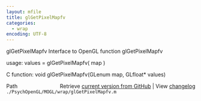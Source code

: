 ```yaml
---
layout: mfile
title: glGetPixelMapfv
categories:
  - wrap
encoding: UTF-8
---
```


glGetPixelMapfv  Interface to OpenGL function glGetPixelMapfv  

usage:  values = glGetPixelMapfv( map )  

C function:  void glGetPixelMapfv(GLenum map, GLfloat\* values)  


<div class="code_header" style="text-align:right;">
  <span style="float:left;">Path&nbsp;&nbsp;</span> <span class="counter">Retrieve <a href=
  "https://raw.github.com/Psychtoolbox-3/Psychtoolbox-3/beta/./PsychOpenGL/MOGL/wrap/glGetPixelMapfv.m">current version from GitHub</a> | View <a href=
  "https://github.com/Psychtoolbox-3/Psychtoolbox-3/commits/beta/./PsychOpenGL/MOGL/wrap/glGetPixelMapfv.m">changelog</a></span>
</div>
<div class="code">
  <code>./PsychOpenGL/MOGL/wrap/glGetPixelMapfv.m</code>
</div>
